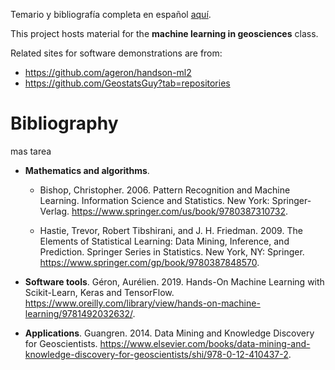 Temario y bibliografía completa en español [aquí](TEMARIO_syllabus.pdf).

This project hosts material for the **machine learning in geosciences** class.

Related sites for software demonstrations are from:

* https://github.com/ageron/handson-ml2
* https://github.com/GeostatsGuy?tab=repositories 

# Bibliography

mas tarea

* **Mathematics and algorithms**.
  * Bishop, Christopher. 2006. Pattern Recognition and Machine Learning. Information Science and Statistics. New York: Springer-Verlag. https://www.springer.com/us/book/9780387310732.
  
  * Hastie, Trevor, Robert Tibshirani, and J. H. Friedman. 2009. The Elements of Statistical Learning: Data Mining, Inference, and Prediction. Springer Series in Statistics. New York, NY: Springer. https://www.springer.com/gp/book/9780387848570.

* **Software tools**. Géron, Aurélien. 2019. Hands-On Machine Learning with Scikit-Learn, Keras and TensorFlow. https://www.oreilly.com/library/view/hands-on-machine-learning/9781492032632/.

* **Applications**. Guangren. 2014. Data Mining and Knowledge Discovery for Geoscientists. https://www.elsevier.com/books/data-mining-and-knowledge-discovery-for-geoscientists/shi/978-0-12-410437-2.

